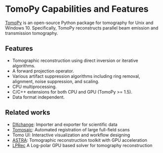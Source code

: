 # TomoPy Capabilities and Features
[TomoPy](https://tomopy.readthedocs.io) is an open-source Python package for tomography for Unix and Windows 10. Specifically, TomoPy reconstructs parallel beam emission and transmission tomography.

## Features
* Tomographic reconstruction using direct inversion or iterative algorithms.
* A forward projection operator.
* Various artifact suppression algorithms including ring removal, alignment,
  noise suppression, and scaling.
* CPU multiprocessing.
* C/C++ extensions for both CPU and GPU (TomoPy >= 1.5).
* Data format independent.

## Related works
<!---
@TODO Missing a link for Tomo UI.
--->
* [DXchange](https://dxchange.readthedocs.io): Importer and exporter for scientific data
* [Tomosaic](https://tomosaic.readthedocs.io): Automated registration of large full-field scans
* Tomo UI: Interactive visualization and workflow designing
* [ASTRA](https://www.astra-toolbox.com/): Tomographic reconstruction toolkit with GPU acceleration
* [LPRec](https://github.com/math-vrn/lprec) A Log-polar GPU based solver for tomography reconstruction
